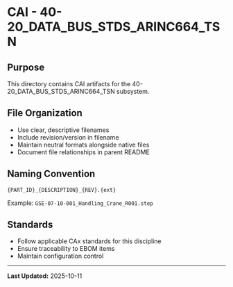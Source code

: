 # CAI - 40-20_DATA_BUS_STDS_ARINC664_TSN

## Purpose

This directory contains CAI artifacts for the 40-20_DATA_BUS_STDS_ARINC664_TSN subsystem.

## File Organization

- Use clear, descriptive filenames
- Include revision/version in filename
- Maintain neutral formats alongside native files
- Document file relationships in parent README

## Naming Convention

```
{PART_ID}_{DESCRIPTION}_{REV}.{ext}
```

Example: `GSE-07-10-001_Handling_Crane_R001.step`

## Standards

- Follow applicable CAx standards for this discipline
- Ensure traceability to EBOM items
- Maintain configuration control

---

**Last Updated:** 2025-10-11
